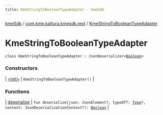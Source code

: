 ```yaml
---
title: KmeStringToBooleanTypeAdapter - kmeSdk
---
```


[kmeSdk](../../index.html) / [com.kme.kaltura.kmesdk.rest](../index.html) / [KmeStringToBooleanTypeAdapter](./index.html)

# KmeStringToBooleanTypeAdapter

`class KmeStringToBooleanTypeAdapter : JsonDeserializer<`[`Boolean`](https://kotlinlang.org/api/latest/jvm/stdlib/kotlin/-boolean/index.html)`>`

### Constructors

| [&lt;init&gt;](-init-.html) | `KmeStringToBooleanTypeAdapter()` |

### Functions

| [deserialize](deserialize.html) | `fun deserialize(json: JsonElement?, typeOfT: `[`Type`](https://developer.android.com/reference/java/lang/reflect/Type.html)`?, context: JsonDeserializationContext?): `[`Boolean`](https://kotlinlang.org/api/latest/jvm/stdlib/kotlin/-boolean/index.html) |

